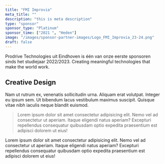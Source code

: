 ```yaml
---
title: "FMI Improvia"
meta_title: ""
description: "this is meta description"
type: "sponsor"
sponsor_type: "Platinum"
sponsor_time: ["2021 ", "Heden"]
image: "/images/sponsor-partner-images/Logo_FMI_Improvia_23-24.png"
draft: false
---
```


Prodrive Technologies uit Eindhoven is één van onze eerste sponsoren sinds het studiejaar 2022/2023.
Creating meaningful technologies that make the world work.

## Creative Design

Nam ut rutrum ex, venenatis sollicitudin urna. Aliquam erat volutpat. Integer eu ipsum sem. Ut bibendum lacus vestibulum maximus suscipit. Quisque vitae nibh iaculis neque blandit euismod.

> Lorem ipsum dolor sit amet consectetur adipisicing elit. Nemo vel ad consectetur ut aperiam. Itaque eligendi natus aperiam? Excepturi repellendus consequatur quibusdam optio expedita praesentium est adipisci dolorem ut eius!

Lorem ipsum dolor sit amet consectetur adipisicing elit. Nemo vel ad consectetur ut aperiam. Itaque eligendi natus aperiam? Excepturi repellendus consequatur quibusdam optio expedita praesentium est adipisci dolorem ut eius!
